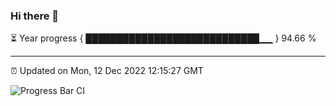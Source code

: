 ### Hi there 👋

⏳ Year progress { ████████████████████████████▁▁ } 94.66 %

---

⏰ Updated on Mon, 12 Dec 2022 12:15:27 GMT

![Progress Bar CI](https://github.com/Shyam-Makwana/GitHub-Actions-Demo/workflows/Progress%20Bar%20CI/badge.svg)
